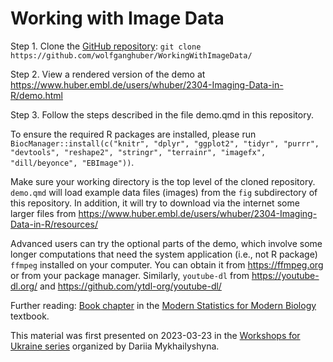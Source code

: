 # Working with Image Data

Step 1. Clone the [GitHub repository](https://github.com/wolfganghuber/WorkingWithImageData/): `git clone https://github.com/wolfganghuber/WorkingWithImageData/`

Step 2. View a rendered version of the demo at <https://www.huber.embl.de/users/whuber/2304-Imaging-Data-in-R/demo.html>

Step 3. Follow the steps described in the file demo.qmd in this repository. 

To ensure the required R packages are installed, please run `BiocManager::install(c("knitr", "dplyr", "ggplot2", "tidyr", "purrr", "devtools", "reshape2", "stringr", "terrainr", "imagefx", "dill/beyonce", "EBImage"))`. 

Make sure your working directory is the top level of the cloned repository. `demo.qmd` will load example data files (images) from the `fig` subdirectory of this repository. In addition, it will try to download via the internet some larger files from <https://www.huber.embl.de/users/whuber/2304-Imaging-Data-in-R/resources/>

Advanced users can try the optional parts of the demo, which involve some longer computations that need the system application (i.e., not R package) `ffmpeg` installed on your computer. You can obtain it from <https://ffmpeg.org> or from your package manager. Similarly, `youtube-dl` from <https://youtube-dl.org/> and <https://github.com/ytdl-org/youtube-dl/>

Further reading: [Book chapter](https://www.huber.embl.de/msmb/11-chap.html) in the [Modern Statistics for Modern Biology](https://www.huber.embl.de/msmb) textbook.

This material was first presented on 2023-03-23 in the [Workshops for Ukraine series](https://sites.google.com/view/dariia-mykhailyshyna/main/r-workshops-for-ukraine) organized by Dariia Mykhailyshyna.
